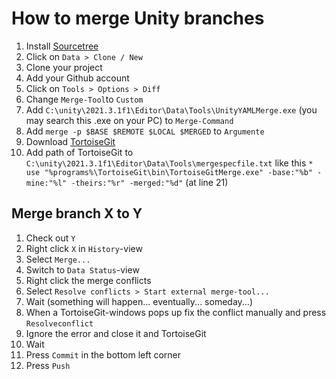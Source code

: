 # How to merge Unity branches

1) Install [Sourcetree](https://www.sourcetreeapp.com/)  
1) Click on `Data > Clone / New`  
1) Clone your project  
1) Add your Github account  
1) Click on `Tools > Options > Diff`  
1) Change `Merge-Tool`to `Custom`  
1) Add `C:\unity\2021.3.1f1\Editor\Data\Tools\UnityYAMLMerge.exe` (you may search this .exe on your PC) to `Merge-Command`  
1) Add `merge -p $BASE $REMOTE $LOCAL $MERGED` to `Argumente`  
1) Download [TortoiseGit](https://tortoisegit.org/download/)  
1) Add path of TortoiseGit to `C:\unity\2021.3.1f1\Editor\Data\Tools\mergespecfile.txt` like this `* use "%programs%\TortoiseGit\bin\TortoiseGitMerge.exe" -base:"%b" -mine:"%l" -theirs:"%r" -merged:"%d"` (at line 21)  

## Merge branch X to Y
1) Check out `Y`  
1) Right click `X` in `History`-view  
1) Select `Merge...`  
1) Switch to `Data Status`-view  
1) Right click the merge conflicts  
1) Select `Resolve conflicts > Start external merge-tool...`  
1) Wait (something will happen... eventually... someday...)  
1) When a TortoiseGit-windows pops up fix the conflict manually and press `Resolveconflict`  
1) Ignore the error and close it and TortoiseGit  
1) Wait  
1) Press `Commit` in the bottom left corner  
1) Press `Push`  
